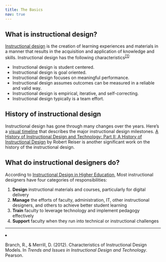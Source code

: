```yaml
---
title: The Basics
nav: true
--- 
```


## What is instructional design?

<a href="https://www.td.org/talent-development-glossary-terms/what-is-instructional-design" target="_blank">Instructional design</a> is the creation of learning experiences and materials in a manner that results in the acquisition and application of knowledge and skills.
Instructional design has the following characteristics<sup class="footnote-ref"><a href="#fn1" id="fnref1">[1]</a>:
-	Instructional design is student centered.
-	Instructional design is goal oriented.
-	Instructional design focuses on meaningful performance. 
-	Instructional design assumes outcomes can be measured in a reliable and valid way.
-	Instructional design is empirical, iterative, and self-correcting. 
-	Instructional design typically is a team effort. 

## History of instructional design

Instructional design has gone through many changes over the years. Here’s a <a href="https://www.instructionaldesigncentral.com/instructional-design-history" target="_blank">visual timeline</a> that describes the major instructional design milestones. <a href="https://alliance-primo.hosted.exlibrisgroup.com/permalink/f/1bsq4kj/TN_cdi_crossref_primary_10_1007_BF02504928" target="_blank">A History of Instructional Design and Technology: Part II: A History of Instructional Design</a> by Robert Reiser is another significant work on the history of the instructional design.

## What do instructional designers do?

According to <a href="https://onlinelearningconsortium.org/wp-content/uploads/2017/07/Instructional-Design-in-Higher-Education-Report.pdf" target="_blank"> Instructional Design in Higher Education</a>, Most instructional designers have four categories of responsibilities:
1. **Design** instructional materials and courses, particularly for digital delivery 
2. **Manage** the efforts of faculty, administration, IT, other instructional designers, and others to achieve better student learning 
3. **Train** faculty to leverage technology and implement pedagogy effectively 
4. **Support** faculty when they run into technical or instructional challenges

<hr class="footnotes-sep">
<li id="fn1"  class="footnote-item"><p>Branch, R., & Merrill, D. (2012). Characteristics of Instructional Design Models. In <em>Trends and Issues in Instructional Design and Technology</em>. Pearson.</p>

